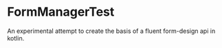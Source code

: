 # FormManagerTest

An experimental attempt to create the basis of a fluent form-design api in kotlin.
